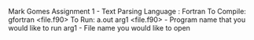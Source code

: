 Mark Gomes
Assignment 1 - Text Parsing
Language : Fortran
To Compile:
    gfortran <file.f90>
To Run:
    a.out arg1
<file.f90> - Program name that you would like to run
arg1 - File name you would like to open
